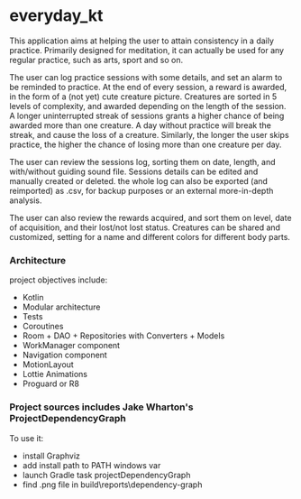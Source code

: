 # everyday_kt
This application aims at helping the user to attain consistency in a daily practice.
Primarily designed for meditation, it can actually be used for any regular practice, such as arts, sport and so on.

The user can log practice sessions with some details, and set an alarm to be reminded to practice.
At the end of every session, a reward is awarded, in the form of a (not yet) cute creature picture.
Creatures are sorted in 5 levels of complexity, and awarded depending on the length of the session.
A longer uninterrupted streak of sessions grants a higher chance of being awarded more than one creature.
A day without practice will break the streak, and cause the loss of a creature.
Similarly, the longer the user skips practice, the higher the chance of losing more than one creature per day.

The user can review the sessions log, sorting them on date, length, and with/without guiding sound file.
Sessions details can be edited and manually created or deleted.
the whole log can also be exported (and reimported) as .csv, for backup purposes or an external more-in-depth analysis.

The user can also review the rewards acquired, and sort them on level, date of acquisition, and their lost/not lost status.
Creatures can be shared and customized, setting for a name and different colors for different body parts.
 
### Architecture


project objectives include:
- Kotlin
- Modular architecture
- Tests
- Coroutines
- Room + DAO + Repositories with Converters + Models
- WorkManager component
- Navigation component
- MotionLayout
- Lottie Animations
- Proguard or R8

### Project sources includes Jake Wharton's ProjectDependencyGraph
To use it:
- install Graphviz
- add install path to PATH windows var
- launch Gradle task projectDependencyGraph
- find .png file in build\reports\dependency-graph